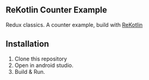 ## ReKotlin Counter Example

Redux classics. A counter example, build with [ReKotlin](https://github.com/GeoThings/ReKotlin)

## Installation

1. Clone this repository
2. Open in android studio.
3. Build & Run.